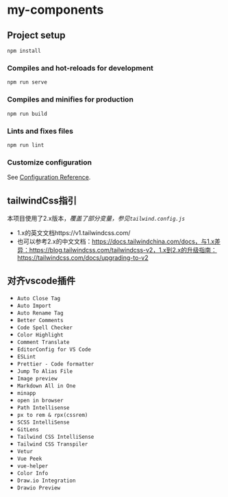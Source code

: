 # my-components

## Project setup
```
npm install
```

### Compiles and hot-reloads for development
```
npm run serve
```

### Compiles and minifies for production
```
npm run build
```

### Lints and fixes files
```
npm run lint
```

### Customize configuration
See [Configuration Reference](https://cli.vuejs.org/config/).


## tailwindCss指引

本项目使用了2.x版本，*覆盖了部分变量，参见`tailwind.config.js`*

* 1.x的英文文档https://v1.tailwindcss.com/
* 也可以参考2.x的中文文档：https://docs.tailwindchina.com/docs，与1.x差异：https://blog.tailwindcss.com/tailwindcss-v2，1.x到2.x的升级指南：https://tailwindcss.com/docs/upgrading-to-v2

## 对齐vscode插件

* `Auto Close Tag`
* `Auto Import`
* `Auto Rename Tag`
* `Better Comments`
* `Code Spell Checker`
* `Color Highlight`
* `Comment Translate`
* `EditorConfig for VS Code`
* `ESLint`
* `Prettier - Code formatter`
* `Jump To Alias File`
* `Image preview`
* `Markdown All in One`
* `minapp`
* `open in browser`
* `Path Intellisense`
* `px to rem & rpx(cssrem)`
* `SCSS IntelliSense`
* `GitLens`
* `Tailwind CSS IntelliSense`
* `Tailwind CSS Transpiler`
* `Vetur`
* `Vue Peek`
* `vue-helper`
* `Color Info`
* `Draw.io Integration`
* `Drawio Preview`
